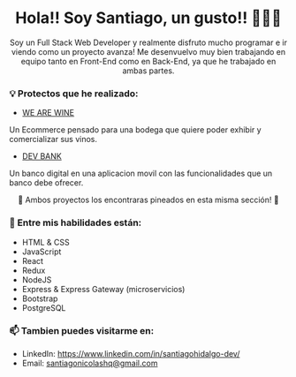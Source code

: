 <div align="center">
  
# Hola!! Soy Santiago, un gusto!! 👋👋👋

Soy un Full Stack Web Developer y realmente disfruto mucho programar e ir viendo como un proyecto avanza! 
Me desenvuelvo muy bien trabajando en equipo tanto en Front-End como en Back-End, ya que he trabajado en ambas partes.



</div>

### 💡  Protectos que he realizado:

- <a href="https://github.com/SantiagoNHQ/ecommerce-ft08-g03">WE ARE WINE</a>

Un Ecommerce pensado para una bodega que quiere poder exhibir y comercializar sus vinos.

- <a href="https://github.com/SantiagoNHQ/henryBank">DEV BANK</a>

Un banco digital en una aplicacion movil con las funcionalidades que un banco debe ofrecer.

<div align="center"> 
  
  📌 Ambos proyectos los encontraras pineados en esta misma sección! 📌 
  
</div>

### 🎨 Entre mis habilidades están:
- HTML & CSS
- JavaScript
- React
- Redux
- NodeJS
- Express & Express Gateway (microservicios)
- Bootstrap
- PostgreSQL

### 📫 Tambien puedes visitarme en:
- LinkedIn: https://www.linkedin.com/in/santiagohidalgo-dev/
- Email: santiagonicolashq@gmail.com


